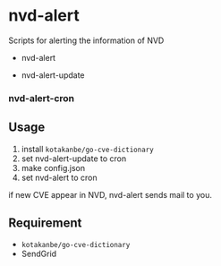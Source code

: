 # nvd-alert
Scripts for alerting the information of NVD

- nvd-alert

- nvd-alert-update

### nvd-alert-cron

## Usage

1. install `kotakanbe/go-cve-dictionary`
2. set nvd-alert-update to cron
3. make config.json 
4. set nvd-alert to cron

if new CVE appear in NVD, nvd-alert sends mail to you.

## Requirement

- `kotakanbe/go-cve-dictionary`
- SendGrid